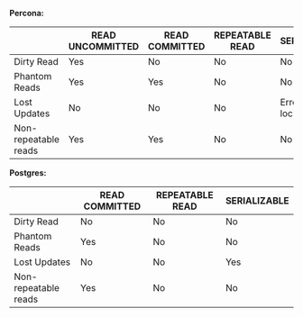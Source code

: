 <p>
    <b>Percona:</b>
</p>

<p>

|                      | READ UNCOMMITTED | READ COMMITTED | REPEATABLE READ | SERIALIZABLE    |
|----------------------|------------------|----------------|-----------------|-----------------|
| Dirty Read           | Yes              | No             | No              | No              |
| Phantom Reads        | Yes              | Yes            | No              | No              |
| Lost Updates         | No               | No             | No              | Error dead lock |
| Non-repeatable reads | Yes              | Yes            | No              | No              |
</p>


<p>
    <b>Postgres:</b>
</p>

<p>
 
|                      | READ COMMITTED | REPEATABLE READ | SERIALIZABLE | 
|----------------------|----------------|-----------------|--------------|
| Dirty Read           | No             | No              | No           | 
| Phantom Reads        | Yes            | No              | No           | 
| Lost Updates         | No             | No              | Yes          |
| Non-repeatable reads | Yes            | No              | No           |
</p>